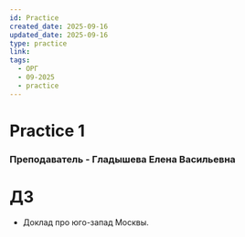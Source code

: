 ```yaml
---
id: Practice
created_date: 2025-09-16
updated_date: 2025-09-16
type: practice
link:
tags:
  - ОРГ
  - 09-2025
  - practice
---
```


# Practice 1


### Преподаватель - Гладышева Елена Васильевна


# ДЗ

- Доклад про юго-запад Москвы. 